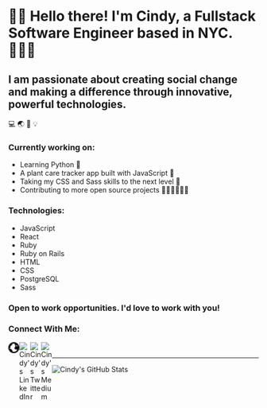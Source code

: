 # 👋🏼 Hello there! I'm Cindy, a Fullstack Software Engineer based in NYC. 👩🏻‍💻

## I am passionate about creating social change and making a difference through innovative, powerful technologies. 
💻    🌏    📱    💡

### Currently working on: 
- Learning Python 🐍
- A plant care tracker app built with JavaScript 🌱
- Taking my CSS and Sass skills to the next level 🌈
- Contributing to more open source projects 👩‍💻🧑‍💻👨‍💻

### Technologies: 
- JavaScript
- React
- Ruby
- Ruby on Rails
- HTML
- CSS
- PostgreSQL
- Sass

### Open to work opportunities. I'd love to work with you!

### Connect With Me: 
[<img align="left" alt ="Cindy's Portfolio" width="22px" src="https://raw.githubusercontent.com/iconic/open-iconic/master/svg/globe.svg"/>][website]
[<img align="left" alt ="Cindy's LinkedIn" width="22px" src="https://cdn.jsdelivr.net/npm/simple-icons@v3/icons/linkedin.svg"/>][linkedin]
[<img align="left" alt ="Cindy's Twitter" width="22px" src="https://cdn.jsdelivr.net/npm/simple-icons@v3/icons/twitter.svg"/>][twitter]
[<img align="left" alt ="Cindy's Medium" width="22px" src="https://cdn.jsdelivr.net/npm/simple-icons@v3/icons/medium.svg"/>][medium]


<br>

---

<img align="left" alt="Cindy's GitHub Stats" src="https://github-readme-stats.vercel.app/api?username=myk245&show_icons=true&hide_border=true"/>



[twitter]: https://twitter.com/KeiCindy
[linkedin]: https://www.linkedin.com/in/cindy-kei/
[website]: http://www.cindykei.com/
[medium]: https://medium.com/@cindylouwho92

